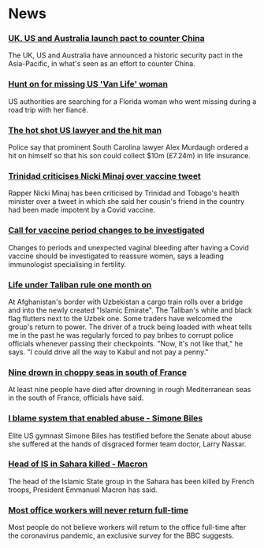 # News
### [UK, US and Australia launch pact to counter China](https://www.bbc.com/news/world-58564837)
The UK, US and Australia have announced a historic security pact in the Asia-Pacific, in what's seen as an effort to counter China.
### [Hunt on for missing US 'Van Life' woman](https://www.bbc.com/news/world-us-canada-58579717)
US authorities are searching for a Florida woman who went missing during a road trip with her fiancé.
### [The hot shot US lawyer and the hit man](https://www.bbc.com/news/world-us-canada-58577936)
Police say that prominent South Carolina lawyer Alex Murdaugh ordered a hit on himself so that his son could collect $10m (£7.24m) in life insurance. 
### [Trinidad criticises Nicki Minaj over vaccine tweet](https://www.bbc.com/news/world-latin-america-58581292)
Rapper Nicki Minaj has been criticised by Trinidad and Tobago's health minister over a tweet in which she said her cousin's friend in the country had been made impotent by a Covid vaccine. 
### [Call for vaccine period changes to be investigated](https://www.bbc.com/news/health-58573593)
Changes to periods and unexpected vaginal bleeding after having a Covid vaccine should be investigated to reassure women, says a leading immunologist specialising in fertility.
### [Life under Taliban rule one month on](https://www.bbc.com/news/world-asia-58550640)
At Afghanistan's border with Uzbekistan a cargo train rolls over a bridge and into the newly created "Islamic Emirate". The Taliban's white and black flag flutters next to the Uzbek one. Some traders have welcomed the group's return to power. The driver of a truck being loaded with wheat tells me in the past he was regularly forced to pay bribes to corrupt police officials whenever passing their checkpoints. "Now, it's not like that," he says. "I could drive all the way to Kabul and not pay a penny." 
### [Nine drown in choppy seas in south of France](https://www.bbc.com/news/world-europe-58579407)
At least nine people have died after drowning in rough Mediterranean seas in the south of France, officials have said.
### [I blame system that enabled abuse - Simone Biles](https://www.bbc.com/news/world-us-canada-58573887)
Elite US gymnast Simone Biles has testified before the Senate about abuse she suffered at the hands of disgraced former team doctor, Larry Nassar. 
### [Head of IS in Sahara killed - Macron](https://www.bbc.com/news/world-africa-58581122)
The head of the Islamic State group in the Sahara has been killed by French troops, President Emmanuel Macron has said.
### [Most office workers will never return full-time](https://www.bbc.com/news/business-58559179)
Most people do not believe workers will return to the office full-time after the coronavirus pandemic, an exclusive survey for the BBC suggests.
